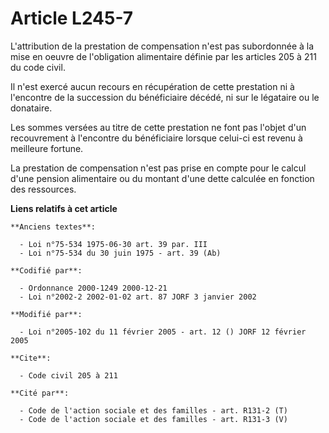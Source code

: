 # Article L245-7

L'attribution de la prestation de compensation n'est pas subordonnée à la mise en oeuvre de l'obligation alimentaire définie
par les articles 205 à 211 du code civil.

Il n'est exercé aucun recours en récupération de cette prestation ni à l'encontre de la succession du bénéficiaire décédé, ni
sur le légataire ou le donataire.

Les sommes versées au titre de cette prestation ne font pas l'objet d'un recouvrement à l'encontre du bénéficiaire lorsque
celui-ci est revenu à meilleure fortune.

La prestation de compensation n'est pas prise en compte pour le calcul d'une pension alimentaire ou du montant d'une dette
calculée en fonction des ressources.

**Liens relatifs à cet article**

	**Anciens textes**:

	  - Loi n°75-534 1975-06-30 art. 39 par. III
	  - Loi n°75-534 du 30 juin 1975 - art. 39 (Ab)

	**Codifié par**:

	  - Ordonnance 2000-1249 2000-12-21
	  - Loi n°2002-2 2002-01-02 art. 87 JORF 3 janvier 2002

	**Modifié par**:

	  - Loi n°2005-102 du 11 février 2005 - art. 12 () JORF 12 février 2005

	**Cite**:

	  - Code civil 205 à 211

	**Cité par**:

	  - Code de l'action sociale et des familles - art. R131-2 (T)
	  - Code de l'action sociale et des familles - art. R131-3 (V)
